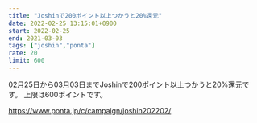 ```yaml
---
title: "Joshinで200ポイント以上つかうと20%還元"
date: 2022-02-25 13:15:01+0900
start: 2022-02-25
end: 2021-03-03
tags: ["joshin","ponta"]
rate: 20
limit: 600
---
```


02月25日から03月03日までJoshinで200ポイント以上つかうと20%還元です。
上限は600ポイントです。

https://www.ponta.jp/c/campaign/joshin202202/
